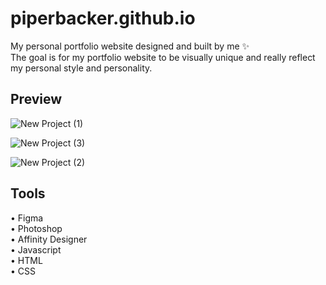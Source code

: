 # piperbacker.github.io

My personal portfolio website designed and built by me ✨ <br>
The goal is for my portfolio website to be visually unique and really reflect my personal style and personality.

## Preview
![New Project (1)](https://github.com/piperbacker/piperbacker.github.io/assets/69812775/2b839e13-3bdc-48cf-a999-283cd51080d8)

![New Project (3)](https://github.com/piperbacker/piperbacker.github.io/assets/69812775/239c2e6e-3354-4cee-920a-4dc6f1c88921)

![New Project (2)](https://github.com/piperbacker/piperbacker.github.io/assets/69812775/1294f876-2471-436d-8333-6cb047000106)

## Tools
• Figma <br>
• Photoshop  <br>
• Affinity Designer  <br>
• Javascript  <br>
• HTML  <br>
• CSS  <br>

